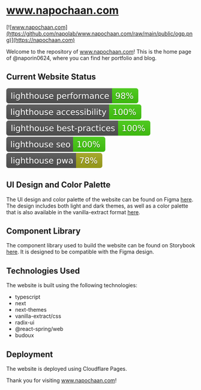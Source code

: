 # www.napochaan.com

[![www.napochaan.com](https://github.com/napolab/www.napochaan.com/raw/main/public/ogp.png)](https://napochaan.com)

Welcome to the repository of www.napochaan.com! This is the home page of @naporin0624, where you can find her portfolio and blog.

## Current Website Status

[![performance score budge](https://github.com/napolab/www.napochaan.com/raw/gh-pages/lighthouse/lighthouse_performance.svg)](https://napolab.github.io/www.napochaan.com/lighthouse/napochaan_com#performance)
[![accessibility score budge](https://github.com/napolab/www.napochaan.com/raw/gh-pages/lighthouse/lighthouse_accessibility.svg)](https://napolab.github.io/www.napochaan.com/lighthouse/napochaan_com#accessibility)
[![best-practices score budge](https://github.com/napolab/www.napochaan.com/raw/gh-pages/lighthouse/lighthouse_best-practices.svg)](https://napolab.github.io/www.napochaan.com/lighthouse/napochaan_com#best-practices)
[![seo score budge](https://github.com/napolab/www.napochaan.com/raw/gh-pages/lighthouse/lighthouse_seo.svg)](https://napolab.github.io/www.napochaan.com/lighthouse/napochaan_com#seo)
[![pwa score budge](https://github.com/napolab/www.napochaan.com/raw/gh-pages/lighthouse/lighthouse_pwa.svg)](https://napolab.github.io/www.napochaan.com/lighthouse/napochaan_com#pwa)

## UI Design and Color Palette

The UI design and color palette of the website can be found on Figma [here](https://www.figma.com/file/JZ24VUuy639Kf29oiB32FX/www.napochaan.com?node-id=0%3A1). The design includes both light and dark themes, as well as a color palette that is also available in the vanilla-extract format [here](https://github.com/napolab/www.napochaan.com/tree/main/src/theme/config).

## Component Library

The component library used to build the website can be found on Storybook [here](https://napolab.github.io/www.napochaan.com/main/). It is designed to be compatible with the Figma design.

## Technologies Used

The website is built using the following technologies:

- typescript
- next
- next-themes
- vanilla-extract/css
- radix-ui
- @react-spring/web
- budoux

## Deployment

The website is deployed using Cloudflare Pages.

Thank you for visiting www.napochaan.com!
